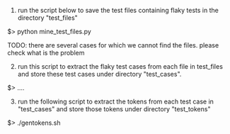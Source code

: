 1. run the script below to save the test files containing flaky tests
in the directory "test_files"

$> python mine_test_files.py

TODO: there are several cases for which we cannot find the
files. please check what is the problem

2. run this script to extract the flaky test cases from each file in
test_files and store these test cases under directory "test_cases".

$> ....

3. run the following script to extract the tokens from each test case
in "test_cases" and store those tokens under directory "test_tokens"

$> ./gentokens.sh